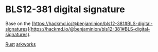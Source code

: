 BLS12-381 digital signature
===========================

Base on the [https://hackmd.io/@benjaminion/bls12-381#BLS-digital-signatures](https://hackmd.io/@benjaminion/bls12-381#BLS-digital-signatures).

[Rust](rust-lang.org)
[arkworks](https://github.com/orgs/arkworks-rs/repositories)

